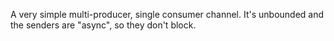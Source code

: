 A very simple multi-producer, single consumer channel. It's unbounded and the senders are "async", so they don't block.
